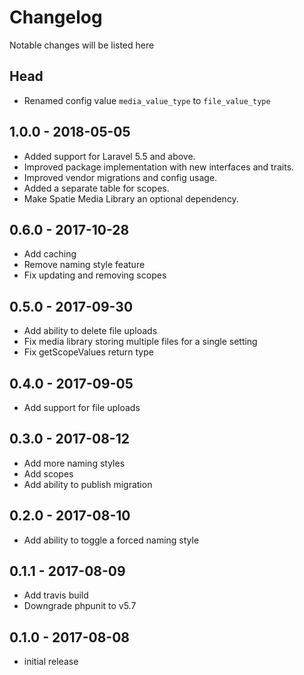 # Changelog
Notable changes will be listed here

## Head
- Renamed config value `media_value_type` to `file_value_type`

## 1.0.0 - 2018-05-05
- Added support for Laravel 5.5 and above.
- Improved package implementation with new interfaces and traits.
- Improved vendor migrations and config usage.
- Added a separate table for scopes.
- Make Spatie Media Library an optional dependency.

## 0.6.0 - 2017-10-28
- Add caching
- Remove naming style feature
- Fix updating and removing scopes

## 0.5.0 - 2017-09-30
- Add ability to delete file uploads
- Fix media library storing multiple files for a single setting
- Fix getScopeValues return type

## 0.4.0 - 2017-09-05
- Add support for file uploads

## 0.3.0 - 2017-08-12
- Add more naming styles
- Add scopes
- Add ability to publish migration

## 0.2.0 - 2017-08-10
- Add ability to toggle a forced naming style

## 0.1.1 - 2017-08-09
- Add travis build
- Downgrade phpunit to v5.7

## 0.1.0 - 2017-08-08
- initial release
